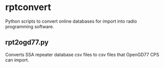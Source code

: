 # rptconvert

Python scripts to convert online databases for import into radio programming software.

## rpt2ogd77.py

Converts SSA repeater database csv files to csv files that OpenGD77 CPS can import.
